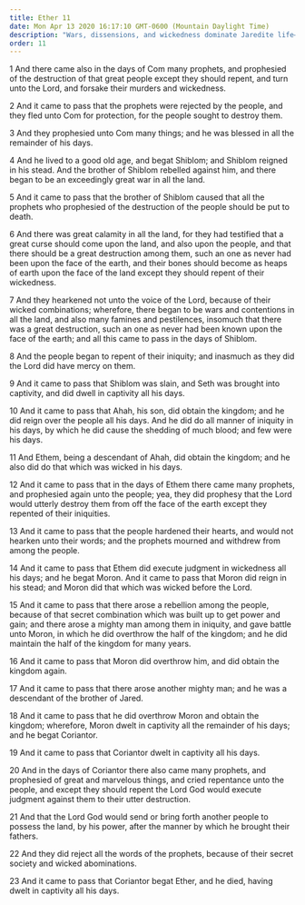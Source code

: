 ```yaml
---
title: Ether 11
date: Mon Apr 13 2020 16:17:10 GMT-0600 (Mountain Daylight Time)
description: "Wars, dissensions, and wickedness dominate Jaredite life—Prophets predict the utter destruction of the Jaredites unless they repent—The people reject the words of the prophets."
order: 11
---
```


1 And there came also in the days of Com many prophets, and prophesied of the destruction of that great people except they should repent, and turn unto the Lord, and forsake their murders and wickedness.

2 And it came to pass that the prophets were rejected by the people, and they fled unto Com for protection, for the people sought to destroy them.

3 And they prophesied unto Com many things; and he was blessed in all the remainder of his days.

4 And he lived to a good old age, and begat Shiblom; and Shiblom reigned in his stead. And the brother of Shiblom rebelled against him, and there began to be an exceedingly great war in all the land.

5 And it came to pass that the brother of Shiblom caused that all the prophets who prophesied of the destruction of the people should be put to death.

6 And there was great calamity in all the land, for they had testified that a great curse should come upon the land, and also upon the people, and that there should be a great destruction among them, such an one as never had been upon the face of the earth, and their bones should become as heaps of earth upon the face of the land except they should repent of their wickedness.

7 And they hearkened not unto the voice of the Lord, because of their wicked combinations; wherefore, there began to be wars and contentions in all the land, and also many famines and pestilences, insomuch that there was a great destruction, such an one as never had been known upon the face of the earth; and all this came to pass in the days of Shiblom.

8 And the people began to repent of their iniquity; and inasmuch as they did the Lord did have mercy on them.

9 And it came to pass that Shiblom was slain, and Seth was brought into captivity, and did dwell in captivity all his days.

10 And it came to pass that Ahah, his son, did obtain the kingdom; and he did reign over the people all his days. And he did do all manner of iniquity in his days, by which he did cause the shedding of much blood; and few were his days.

11 And Ethem, being a descendant of Ahah, did obtain the kingdom; and he also did do that which was wicked in his days.

12 And it came to pass that in the days of Ethem there came many prophets, and prophesied again unto the people; yea, they did prophesy that the Lord would utterly destroy them from off the face of the earth except they repented of their iniquities.

13 And it came to pass that the people hardened their hearts, and would not hearken unto their words; and the prophets mourned and withdrew from among the people.

14 And it came to pass that Ethem did execute judgment in wickedness all his days; and he begat Moron. And it came to pass that Moron did reign in his stead; and Moron did that which was wicked before the Lord.

15 And it came to pass that there arose a rebellion among the people, because of that secret combination which was built up to get power and gain; and there arose a mighty man among them in iniquity, and gave battle unto Moron, in which he did overthrow the half of the kingdom; and he did maintain the half of the kingdom for many years.

16 And it came to pass that Moron did overthrow him, and did obtain the kingdom again.

17 And it came to pass that there arose another mighty man; and he was a descendant of the brother of Jared.

18 And it came to pass that he did overthrow Moron and obtain the kingdom; wherefore, Moron dwelt in captivity all the remainder of his days; and he begat Coriantor.

19 And it came to pass that Coriantor dwelt in captivity all his days.

20 And in the days of Coriantor there also came many prophets, and prophesied of great and marvelous things, and cried repentance unto the people, and except they should repent the Lord God would execute judgment against them to their utter destruction.

21 And that the Lord God would send or bring forth another people to possess the land, by his power, after the manner by which he brought their fathers.

22 And they did reject all the words of the prophets, because of their secret society and wicked abominations.

23 And it came to pass that Coriantor begat Ether, and he died, having dwelt in captivity all his days.

